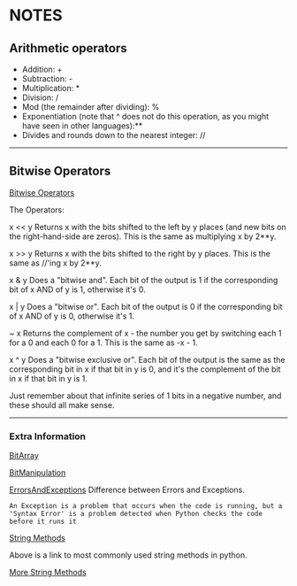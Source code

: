 # NOTES #

## Arithmetic operators ##

- Addition: +
- Subtraction: -
- Multiplication: *
- Division: /
- Mod (the remainder after dividing): %
- Exponentiation (note that ^ does not do this operation, as you might have seen in other languages):**
- Divides and rounds down to the nearest integer: //

---

## Bitwise Operators ##

[Bitwise Operators](https://wiki.python.org/moin/BitwiseOperators)

The Operators:

x << y
Returns x with the bits shifted to the left by y places (and new bits on the right-hand-side are zeros). This is the same as multiplying x by 2**y.

x >> y
Returns x with the bits shifted to the right by y places. This is the same as //'ing x by 2**y.

x & y
Does a "bitwise and". Each bit of the output is 1 if the corresponding bit of x AND of y is 1, otherwise it's 0.

x | y
Does a "bitwise or". Each bit of the output is 0 if the corresponding bit of x AND of y is 0, otherwise it's 1.

~ x
Returns the complement of x - the number you get by switching each 1 for a 0 and each 0 for a 1. This is the same as -x - 1.

x ^ y
Does a "bitwise exclusive or". Each bit of the output is the same as the corresponding bit in x if that bit in y is 0, and it's the complement of the bit in x if that bit in y is 1.

Just remember about that infinite series of 1 bits in a negative number, and these should all make sense.

---

### Extra Information ###

[BitArray]

[BitManipulation]

[BitManipulation]: https://wiki.python.org/moin/BitManipulation
[BitArray]: https://wiki.python.org/moin/BitArray

[ErrorsAndExceptions]
Difference between Errors and Exceptions.

``An Exception is a problem that occurs when the code is running, but a 'Syntax Error' is a problem detected when Python checks the code before it runs it``

[ErrorsAndExceptions]: https://docs.python.org/3/tutorial/errors.html

[String Methods]

Above is a link to most commonly used string methods in python.

[String Methods]:https://docs.python.org/3/library/stdtypes.html#string-methods

[More String Methods]

[More String Methods]:https://docs.python.org/3/library/stdtypes.html#textseq
